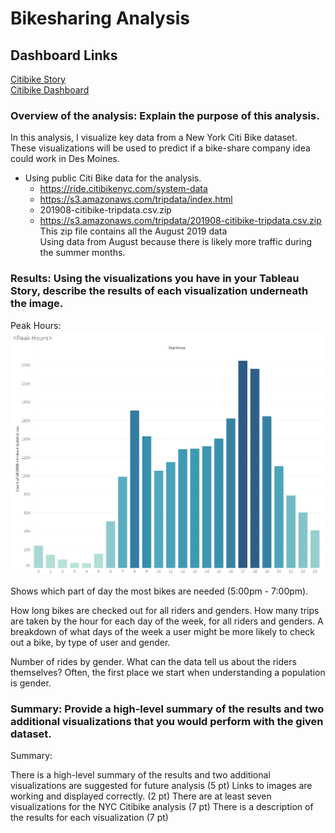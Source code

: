 # Bikesharing Analysis

## Dashboard Links
[Citibike Story](https://public.tableau.com/shared/CT9BGNDHJ?:display_count=n&:origin=viz_share_link)  
[Citibike Dashboard](https://public.tableau.com/app/profile/andy.mauvais/viz/NYCCitiBiki/NYCStory)  


### Overview of the analysis: Explain the purpose of this analysis.
In this analysis, I visualize key data from a New York Citi Bike dataset.   
These visualizations will be used to predict if a bike-share company idea could work in Des Moines.  

- Using public Citi Bike data for the analysis.
  - https://ride.citibikenyc.com/system-data 
  - https://s3.amazonaws.com/tripdata/index.html
  - 201908-citibike-tripdata.csv.zip 
  - https://s3.amazonaws.com/tripdata/201908-citibike-tripdata.csv.zip 
This zip file contains all the August 2019 data  
Using data from August because there is likely more traffic during the summer months.  



### Results: Using the visualizations you have in your Tableau Story, describe the results of each visualization underneath the image.
Peak Hours:
![Peak Hours](images/Peak_Hours.png)

Shows which part of day the most bikes are needed (5:00pm - 7:00pm).

How long bikes are checked out for all riders and genders.
How many trips are taken by the hour for each day of the week, for all riders and genders.
A breakdown of what days of the week a user might be more likely to check out a bike, by type of user and gender.


Number of rides by gender. 
What can the data tell us about the riders themselves? Often, the first place we start when understanding a population is gender. 

### Summary: Provide a high-level summary of the results and two additional visualizations that you would perform with the given dataset.




Summary:






There is a high-level summary of the results and two additional visualizations are suggested for future analysis (5 pt)
Links to images are working and displayed correctly. (2 pt)
There are at least seven visualizations for the NYC Citibike analysis (7 pt)
There is a description of the results for each visualization (7 pt)




